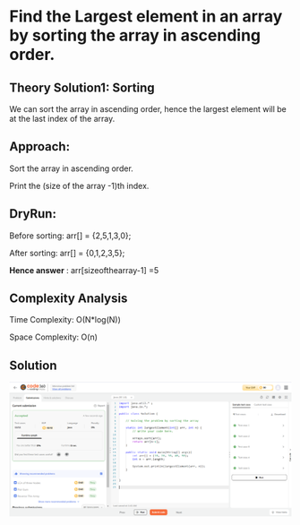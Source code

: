 # Find the Largest element in an array by sorting the array in ascending order.  

## Theory Solution1: Sorting 

We can sort the array in ascending order, hence the largest element will be at the last index of the array. 

## Approach: 

Sort the array in ascending order.

Print the (size of the array -1)th index.
 
## DryRun: 

Before sorting: arr[] = {2,5,1,3,0};

After sorting: arr[] = {0,1,2,3,5};

**Hence answer** : arr[sizeofthearray-1] =5

## Complexity Analysis

Time Complexity: O(N*log(N))

Space Complexity: O(n)

## Solution

![Screenshot](i1.png)
